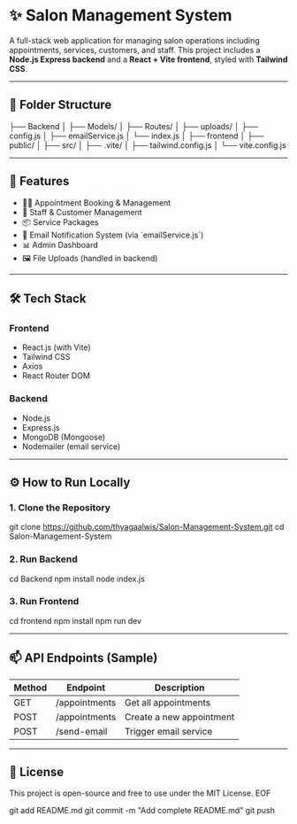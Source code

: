# ✨ Salon Management System

A full-stack web application for managing salon operations including appointments, services, customers, and staff. This project includes a **Node.js Express backend** and a **React + Vite frontend**, styled with **Tailwind CSS**.

---

## 📁 Folder Structure


├── Backend
│   ├── Models/
│   ├── Routes/
│   ├── uploads/
│   ├── config.js
│   ├── emailService.js
│   └── index.js
│
├── frontend
│   ├── public/
│   ├── src/
│   ├── .vite/
│   ├── tailwind.config.js
│   └── vite.config.js


---

## 🚀 Features

- 💇‍♀️ Appointment Booking & Management
- 👤 Staff & Customer Management
- 📦 Service Packages
- 📧 Email Notification System (via \`emailService.js\`)
- 📊 Admin Dashboard
- 🖼️ File Uploads (handled in backend)

---

## 🛠️ Tech Stack

### Frontend
- React.js (with Vite)
- Tailwind CSS
- Axios
- React Router DOM

### Backend
- Node.js
- Express.js
- MongoDB (Mongoose)
- Nodemailer (email service)

---

## ⚙️ How to Run Locally

### 1. Clone the Repository


git clone https://github.com/thyagaalwis/Salon-Management-System.git
cd Salon-Management-System


### 2. Run Backend


cd Backend
npm install
node index.js


### 3. Run Frontend


cd frontend
npm install
npm run dev


---

## 📫 API Endpoints (Sample)

| Method | Endpoint        | Description              |
|--------|------------------|--------------------------|
| GET    | /appointments   | Get all appointments     |
| POST   | /appointments   | Create a new appointment |
| POST   | /send-email     | Trigger email service    |

---

## 📄 License

This project is open-source and free to use under the MIT License.
EOF

git add README.md
git commit -m "Add complete README.md"
git push
